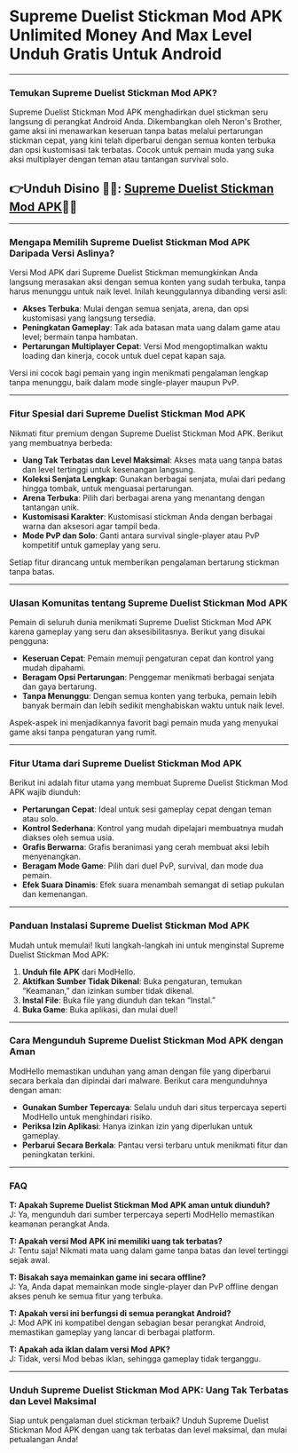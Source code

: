 # Supreme Duelist Stickman Mod APK Unlimited Money And Max Level Unduh Gratis Untuk Android

---

### **Temukan Supreme Duelist Stickman Mod APK?**

Supreme Duelist Stickman Mod APK menghadirkan duel stickman seru langsung di perangkat Android Anda. Dikembangkan oleh Neron's Brother, game aksi ini menawarkan keseruan tanpa batas melalui pertarungan stickman cepat, yang kini telah diperbarui dengan semua konten terbuka dan opsi kustomisasi tak terbatas. Cocok untuk pemain muda yang suka aksi multiplayer dengan teman atau tantangan survival solo.



## 👉Unduh Disino 🦸🏻: [Supreme Duelist Stickman Mod APK](https://modhello.com/supreme-duelist-stickman/)👌🏻
---

### **Mengapa Memilih Supreme Duelist Stickman Mod APK Daripada Versi Aslinya?**

Versi Mod APK dari Supreme Duelist Stickman memungkinkan Anda langsung merasakan aksi dengan semua konten yang sudah terbuka, tanpa harus menunggu untuk naik level. Inilah keunggulannya dibanding versi asli:

- **Akses Terbuka**: Mulai dengan semua senjata, arena, dan opsi kustomisasi yang langsung tersedia.
- **Peningkatan Gameplay**: Tak ada batasan mata uang dalam game atau level; bermain tanpa hambatan.
- **Pertarungan Multiplayer Cepat**: Versi Mod mengoptimalkan waktu loading dan kinerja, cocok untuk duel cepat kapan saja.

Versi ini cocok bagi pemain yang ingin menikmati pengalaman lengkap tanpa menunggu, baik dalam mode single-player maupun PvP.

---

### **Fitur Spesial dari Supreme Duelist Stickman Mod APK**

Nikmati fitur premium dengan Supreme Duelist Stickman Mod APK. Berikut yang membuatnya berbeda:

- **Uang Tak Terbatas dan Level Maksimal**: Akses mata uang tanpa batas dan level tertinggi untuk kesenangan langsung.
- **Koleksi Senjata Lengkap**: Gunakan berbagai senjata, mulai dari pedang hingga tombak, untuk menguasai pertarungan.
- **Arena Terbuka**: Pilih dari berbagai arena yang menantang dengan tantangan unik.
- **Kustomisasi Karakter**: Kustomisasi stickman Anda dengan berbagai warna dan aksesori agar tampil beda.
- **Mode PvP dan Solo**: Ganti antara survival single-player atau PvP kompetitif untuk gameplay yang seru.

Setiap fitur dirancang untuk memberikan pengalaman bertarung stickman tanpa batas.

---

### **Ulasan Komunitas tentang Supreme Duelist Stickman Mod APK**

Pemain di seluruh dunia menikmati Supreme Duelist Stickman Mod APK karena gameplay yang seru dan aksesibilitasnya. Berikut yang disukai pengguna:

- **Keseruan Cepat**: Pemain memuji pengaturan cepat dan kontrol yang mudah dipahami.
- **Beragam Opsi Pertarungan**: Penggemar menikmati berbagai senjata dan gaya bertarung.
- **Tanpa Menunggu**: Dengan semua konten yang terbuka, pemain lebih banyak bermain dan lebih sedikit menghabiskan waktu untuk naik level.

Aspek-aspek ini menjadikannya favorit bagi pemain muda yang menyukai game aksi tanpa pengaturan yang rumit.

---

### **Fitur Utama dari Supreme Duelist Stickman Mod APK**

Berikut ini adalah fitur utama yang membuat Supreme Duelist Stickman Mod APK wajib diunduh:

- **Pertarungan Cepat**: Ideal untuk sesi gameplay cepat dengan teman atau solo.
- **Kontrol Sederhana**: Kontrol yang mudah dipelajari membuatnya mudah diakses oleh semua usia.
- **Grafis Berwarna**: Grafis beranimasi yang cerah membuat aksi lebih menyenangkan.
- **Beragam Mode Game**: Pilih dari duel PvP, survival, dan mode dua pemain.
- **Efek Suara Dinamis**: Efek suara menambah semangat di setiap pukulan dan kemenangan.

---

### **Panduan Instalasi Supreme Duelist Stickman Mod APK**

Mudah untuk memulai! Ikuti langkah-langkah ini untuk menginstal Supreme Duelist Stickman Mod APK:

1. **Unduh file APK** dari ModHello.
2. **Aktifkan Sumber Tidak Dikenal**: Buka pengaturan, temukan “Keamanan,” dan izinkan sumber tidak dikenal.
3. **Instal File**: Buka file yang diunduh dan tekan “Instal.”
4. **Buka Game**: Buka aplikasi, dan mulai duel!

---

### **Cara Mengunduh Supreme Duelist Stickman Mod APK dengan Aman**

ModHello memastikan unduhan yang aman dengan file yang diperbarui secara berkala dan dipindai dari malware. Berikut cara mengunduhnya dengan aman:

- **Gunakan Sumber Tepercaya**: Selalu unduh dari situs terpercaya seperti ModHello untuk menghindari risiko.
- **Periksa Izin Aplikasi**: Hanya izinkan izin yang diperlukan untuk gameplay.
- **Perbarui Secara Berkala**: Pantau versi terbaru untuk menikmati fitur dan peningkatan terkini.

---

### **FAQ**

**T: Apakah Supreme Duelist Stickman Mod APK aman untuk diunduh?**  
J: Ya, mengunduh dari sumber terpercaya seperti ModHello memastikan keamanan perangkat Anda.

**T: Apakah versi Mod APK ini memiliki uang tak terbatas?**  
J: Tentu saja! Nikmati mata uang dalam game tanpa batas dan level tertinggi sejak awal.

**T: Bisakah saya memainkan game ini secara offline?**  
J: Ya, Anda dapat memainkan mode single-player dan PvP offline dengan akses penuh ke semua fitur yang terbuka.

**T: Apakah versi ini berfungsi di semua perangkat Android?**  
J: Mod APK ini kompatibel dengan sebagian besar perangkat Android, memastikan gameplay yang lancar di berbagai platform.

**T: Apakah ada iklan dalam versi Mod APK?**  
J: Tidak, versi Mod bebas iklan, sehingga gameplay tidak terganggu.

---

### **Unduh Supreme Duelist Stickman Mod APK: Uang Tak Terbatas dan Level Maksimal**

Siap untuk pengalaman duel stickman terbaik? Unduh Supreme Duelist Stickman Mod APK dengan uang tak terbatas dan level maksimal, dan mulai petualangan Anda!
